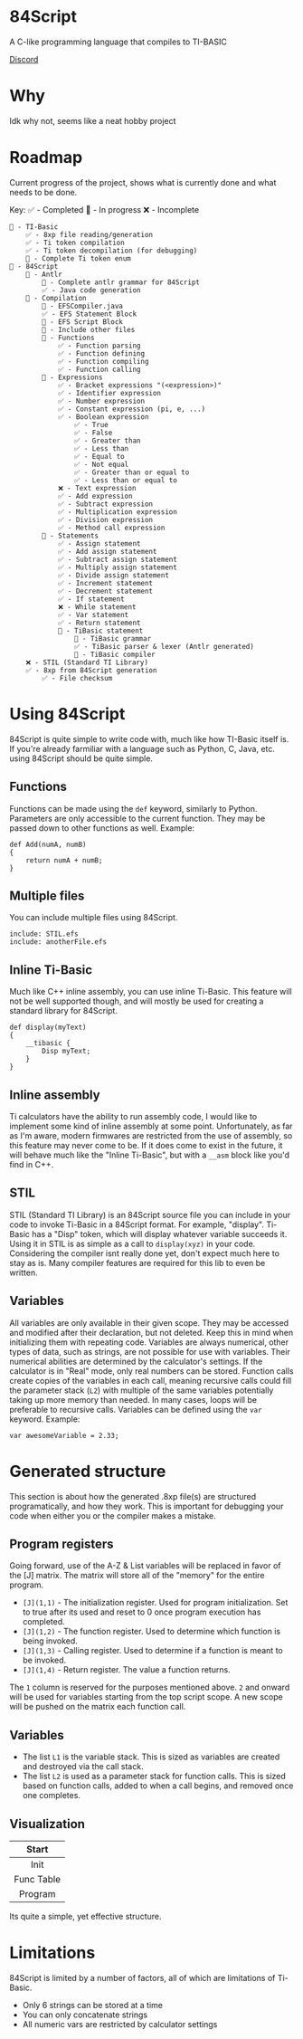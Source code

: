 # 84Script
A C-like programming language that compiles to TI-BASIC

[Discord](https://discord.gg/rGyzCDaD6W)

# Why
Idk why not, seems like a neat hobby project

# Roadmap
Current progress of the project, shows what is currently done and what needs to be done.

Key:
✅ - Completed
🔄 - In progress
❌ - Incomplete

```
🔄 - TI-Basic
	✅ - 8xp file reading/generation
	✅ - Ti token compilation
	✅ - Ti token decompilation (for debugging)
	🔄 - Complete Ti token enum
🔄 - 84Script
	🔄 - Antlr
		🔄 - Complete antlr grammar for 84Script
		✅ - Java code generation
	🔄 - Compilation
		🔄 - EFSCompiler.java
		✅ - EFS Statement Block
		🔄 - EFS Script Block
		🔄 - Include other files
		🔄 - Functions
			✅ - Function parsing
			✅ - Function defining
			✅ - Function compiling
			✅ - Function calling
		🔄 - Expressions
			✅ - Bracket expressions "(<expression>)"
			✅ - Identifier expression
			✅ - Number expression
			✅ - Constant expression (pi, e, ...)
			✅ - Boolean expression
				✅ - True
				✅ - False
				✅ - Greater than
				✅ - Less than
				✅ - Equal to
				✅ - Not equal
				✅ - Greater than or equal to
				✅ - Less than or equal to
			❌ - Text expression
			✅ - Add expression
			✅ - Subtract expression
			✅ - Multiplication expression
			✅ - Division expression
			✅ - Method call expression
		🔄 - Statements
			✅ - Assign statement
			✅ - Add assign statement
			✅ - Subtract assign statement
			✅ - Multiply assign statement
			✅ - Divide assign statement
			✅ - Increment statement
			✅ - Decrement statement
			✅ - If statement
			❌ - While statement
			✅ - Var statement
			✅ - Return statement
			🔄 - TiBasic statement
				🔄 - TiBasic grammar
				✅ - TiBasic parser & lexer (Antlr generated)
				🔄 - TiBasic compiler
	❌ - STIL (Standard TI Library)
	✅ - 8xp from 84Script generation
		✅ - File checksum
```

# Using 84Script
84Script is quite simple to write code with, much like how TI-Basic itself is. If you're already farmiliar with a language such as Python, C, Java, etc. using 84Script should be quite simple.

## Functions
Functions can be made using the ``def`` keyword, similarly to Python.
Parameters are only accessible to the current function. They may be passed down to other functions as well.
Example:
```
def Add(numA, numB)
{
    return numA + numB;
}
```

## Multiple files
You can include multiple files using 84Script.
```
include: STIL.efs
include: anotherFile.efs
```

## Inline Ti-Basic
Much like C++ inline assembly, you can use inline Ti-Basic.
This feature will not be well supported though, and will mostly be used for creating a standard library for 84Script.
```
def display(myText)
{
	__tibasic {
		Disp myText;
	}
}
```

## Inline assembly
Ti calculators have the ability to run assembly code, I would like to implement some kind of inline assembly at some point. Unfortunately, as far as I'm aware, modern firmwares are restricted from the use of assembly, so this feature may never come to be. If it does come to exist in the future, it will behave much like the "Inline Ti-Basic", but with a ``__asm`` block like you'd find in C++.

## STIL
STIL (Standard TI Library) is an 84Script source file you can include in your code to invoke Ti-Basic in a 84Script format. For example, "display". Ti-Basic has a "Disp" token, which will display whatever variable succeeds it. Using it in STIL is as simple as a call to ``display(xyz)`` in your code.
Considering the compiler isnt really done yet, don't expect much here to stay as is. Many compiler features are required for this lib to even be written.

## Variables
All variables are only available in their given scope. They may be accessed and modified after their declaration, but not deleted. Keep this in mind when initializing them with repeating code. Variables are always numerical, other types of data, such as strings, are not possible for use with variables. Their numerical abilities are determined by the calculator's settings. If the calculator is in "Real" mode, only real numbers can be stored. Function calls create copies of the variables in each call, meaning recursive calls could fill the parameter stack (``L2``) with multiple of the same variables potentially taking up more memory than needed. In many cases, loops will be preferable to recursive calls.
Variables can be defined using the ``var`` keyword.
Example:
```
var awesomeVariable = 2.33;
```

# Generated structure
This section is about how the generated .8xp file(s) are structured programatically, and how they work. This is important for debugging your code when either you or the compiler makes a mistake.

## Program registers
Going forward, use of the A-Z & List variables will be replaced in favor of the [J] matrix. The matrix will store all of the "memory" for the entire program.
* ``[J](1,1)`` - The initialization register. Used for program initialization. Set to true after its used and reset to 0 once program execution has completed.
* ``[J](1,2)`` - The function register. Used to determine which function is being invoked.
* ``[J](1,3)`` - Calling register. Used to determine if a function is meant to be invoked.
* ``[J](1,4)`` - Return register. The value a function returns.

The ``1`` column is reserved for the purposes mentioned above. ``2`` and onward will be used for variables starting from the top script scope. A new scope will be pushed on the matrix each function call.

## Variables
* The list ``L1`` is the variable stack. This is sized as variables are created and destroyed via the call stack.
* The list ``L2`` is used as a parameter stack for function calls. This is sized based on function calls, added to when a call begins, and removed once one completes. 

## Visualization

|    Start   |
|  :-------: |
|    Init    |
| Func Table |
|  Program   |

Its quite a simple, yet effective structure.

# Limitations
84Script is limited by a number of factors, all of which are limitations of Ti-Basic.
* Only 6 strings can be stored at a time
* You can only concatenate strings
* All numeric vars are restricted by calculator settings